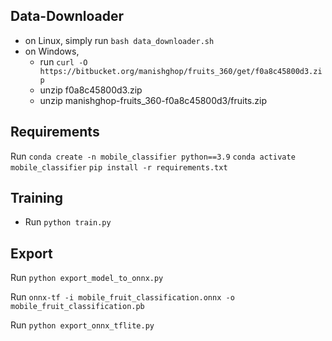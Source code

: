 ## Data-Downloader

- on Linux, simply run `bash data_downloader.sh`
- on Windows, 
    - run `curl -O https://bitbucket.org/manishghop/fruits_360/get/f0a8c45800d3.zip`
    - unzip f0a8c45800d3.zip 
    - unzip manishghop-fruits_360-f0a8c45800d3/fruits.zip


## Requirements

Run `conda create -n mobile_classifier python==3.9`
`conda activate mobile_classifier`
`pip install -r requirements.txt`

## Training

- Run `python train.py` 

## Export

Run `python export_model_to_onnx.py`

Run `onnx-tf -i mobile_fruit_classification.onnx -o mobile_fruit_classification.pb`

Run `python export_onnx_tflite.py`
